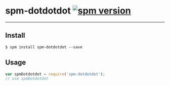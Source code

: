 # spm-dotdotdot [![spm version](http://spmjs.io/badge/spm-dotdotdot)](http://spmjs.io/package/spm-dotdotdot)

---



## Install

```
$ spm install spm-dotdotdot --save
```

## Usage

```js
var spmDotdotdot = require('spm-dotdotdot');
// use spmDotdotdot
```
